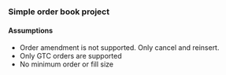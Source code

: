 ### Simple order book project

#### Assumptions

- Order amendment is not supported. Only cancel and reinsert.
- Only GTC orders are supported
- No minimum order or fill size